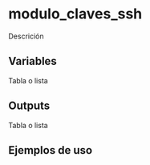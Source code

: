 # modulo_claves_ssh

Descrición

## Variables

Tabla o lista

## Outputs

Tabla o lista

## Ejemplos de uso
